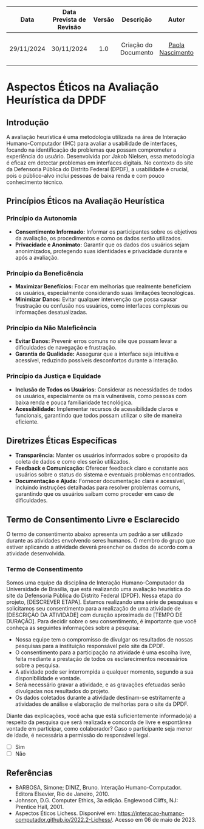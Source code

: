 |    Data    | Data Prevista de Revisão | Versão |      Descrição       |                    Autor                    |                     Revisor                      |
| :--------: | :----------------------: | :----: | :------------------: | :-----------------------------------------: | :----------------------------------------------: |
| 29/11/2024 |        30/11/2024        |  1.0   | Criação do Documento | [Paola Nascimento](https://github.com/paolaalim) | [João Victor C. Nobre](https://github.com/Gam13)  |

# **Aspectos Éticos na Avaliação Heurística da DPDF**

## Introdução

A avaliação heurística é uma metodologia utilizada na área de Interação Humano-Computador (IHC) para avaliar a usabilidade de interfaces, focando na identificação de problemas que possam comprometer a experiência do usuário. Desenvolvida por Jakob Nielsen, essa metodologia é eficaz em detectar problemas em interfaces digitais. No contexto do site da Defensoria Pública do Distrito Federal (DPDF), a usabilidade é crucial, pois o público-alvo inclui pessoas de baixa renda e com pouco conhecimento técnico.

## Princípios Éticos na Avaliação Heurística

### Princípio da Autonomia

- **Consentimento Informado:** Informar os participantes sobre os objetivos da avaliação, os procedimentos e como os dados serão utilizados.
- **Privacidade e Anonimato:** Garantir que os dados dos usuários sejam anonimizados, protegendo suas identidades e privacidade durante e após a avaliação.

### Princípio da Beneficência

- **Maximizar Benefícios:** Focar em melhorias que realmente beneficiem os usuários, especialmente considerando suas limitações tecnológicas.
- **Minimizar Danos:** Evitar qualquer intervenção que possa causar frustração ou confusão nos usuários, como interfaces complexas ou informações desatualizadas.

### Princípio da Não Maleficência

- **Evitar Danos:** Prevenir erros comuns no site que possam levar a dificuldades de navegação e frustração.
- **Garantia de Qualidade:** Assegurar que a interface seja intuitiva e acessível, reduzindo possíveis desconfortos durante a interação.

### Princípio da Justiça e Equidade

- **Inclusão de Todos os Usuários:** Considerar as necessidades de todos os usuários, especialmente os mais vulneráveis, como pessoas com baixa renda e pouca familiaridade tecnológica.
- **Acessibilidade:** Implementar recursos de acessibilidade claros e funcionais, garantindo que todos possam utilizar o site de maneira eficiente.

## Diretrizes Éticas Específicas

- **Transparência:** Manter os usuários informados sobre o propósito da coleta de dados e como eles serão utilizados.
- **Feedback e Comunicação:** Oferecer feedback claro e constante aos usuários sobre o status do sistema e eventuais problemas encontrados.
- **Documentação e Ajuda:** Fornecer documentação clara e acessível, incluindo instruções detalhadas para resolver problemas comuns, garantindo que os usuários saibam como proceder em caso de dificuldades.

## Termo de Consentimento Livre e Esclarecido

O termo de consentimento abaixo apresenta um padrão a ser utilizado durante as atividades envolvendo seres humanos. O membro do grupo que estiver aplicando a atividade deverá preencher os dados de acordo com a atividade desenvolvida.

### Termo de Consentimento

Somos uma equipe da disciplina de Interação Humano-Computador da Universidade de Brasília, que está realizando uma avaliação heurística do site da Defensoria Pública do Distrito Federal (DPDF). Nessa etapa do projeto, [DESCREVER ETAPA]. Estamos realizando uma série de pesquisas e solicitamos seu consentimento para a realização de uma atividade de [DESCRIÇÃO DA ATIVIDADE] com duração aproximada de [TEMPO DE DURAÇÃO]. Para decidir sobre o seu consentimento, é importante que você conheça as seguintes informações sobre a pesquisa:

- Nossa equipe tem o compromisso de divulgar os resultados de nossas pesquisas para a instituição responsável pelo site da DPDF.
- O consentimento para a participação na atividade é uma escolha livre, feita mediante a prestação de todos os esclarecimentos necessários sobre a pesquisa.
- A atividade pode ser interrompida a qualquer momento, segundo a sua disponibilidade e vontade.
- Será necessário gravar a atividade, e as gravações efetuadas serão divulgadas nos resultados do projeto.
- Os dados coletados durante a atividade destinam-se estritamente a atividades de análise e elaboração de melhorias para o site da DPDF.

Diante das explicações, você acha que está suficientemente informado(a) a respeito da pesquisa que será realizada e concorda de livre e espontânea vontade em participar, como colaborador? Caso o participante seja menor de idade, é necessária a permissão do responsável legal.

- [ ] Sim
- [ ] Não

## Referências

- BARBOSA, Simone; DINIZ, Bruno. Interação Humano-Computador. Editora Elsevier, Rio de Janeiro, 2010.
- Johnson, D.G. Computer Ethics, 3a edição. Englewood Cliffs, NJ: Prentice Hall, 2001.
- Aspectos Éticos Lichess. Disponível em: <https://interacao-humano-computador.github.io/2022.2-Lichess/>. Acesso em 06 de maio de 2023.
